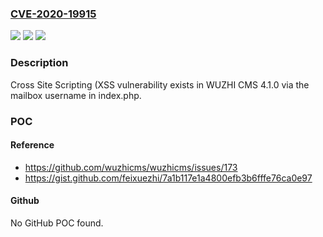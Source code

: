 ### [CVE-2020-19915](https://cve.mitre.org/cgi-bin/cvename.cgi?name=CVE-2020-19915)
![](https://img.shields.io/static/v1?label=Product&message=n%2Fa&color=blue)
![](https://img.shields.io/static/v1?label=Version&message=n%2Fa&color=blue)
![](https://img.shields.io/static/v1?label=Vulnerability&message=n%2Fa&color=brighgreen)

### Description

Cross Site Scripting (XSS vulnerability exists in WUZHI CMS 4.1.0 via the mailbox username in index.php.

### POC

#### Reference
- https://github.com/wuzhicms/wuzhicms/issues/173
- https://gist.github.com/feixuezhi/7a1b117e1a4800efb3b6fffe76ca0e97

#### Github
No GitHub POC found.

